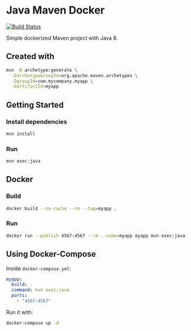 # Java Maven Docker
[![Build Status](https://travis-ci.org/mrpatiwi/java-maven-docker.svg)](https://travis-ci.org/mrpatiwi/java-maven-docker)

Simple dockerized Maven project with Java 8.


## Created with
```sh
mvn -B archetype:generate \
  -DarchetypeGroupId=org.apache.maven.archetypes \
  -DgroupId=com.mycompany.myapp \
  -DartifactId=myapp
```

## Getting Started

### Install dependencies
```sh
mvn install
```

### Run
```sh
mvn exec:java
```

## Docker

### Build
```sh
docker build --no-cache --rm --tag=myapp .
```

### Run
```sh
docker run --publish 4567:4567 --rm --name=myapp myapp mvn exec:java
```

## Using Docker-Compose

Inside `docker-compose.yml`:
```yml
myapp:
  build: .
  command: mvn exec:java
  ports:
    - "4567:4567"
```

Run it with:
```sh
docker-compose up -d
```
